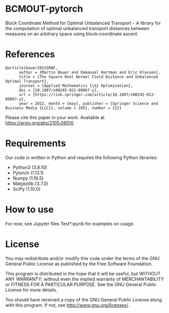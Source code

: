 # BCMOUT-pytorch
Block Coordinate Method for Optimal Unbalanced Transport - A library for the computation of optimal unbalanced transport distances between measures on an arbitrary space using block-coordinate ascent.

# References

```
@article{bauer2022SRNF, 
      author = {Martin Bauer and Emmanuel Hartman and Eric Klassen}, 
      title = {The Square Root Normal Field Distance and Unbalanced Optimal Transport}, 
      journal = {Applied Mathematics {\&} Optimization},  
      doi = {10.1007/s00245-022-09867-y}, 
      url = {https://link.springer.com/article/10.1007/s00245-022-09867-y}, 
      year = 2022, month = {may}, publisher = {Springer Science and Business Media {LLC}}, volume = {85}, number = {3}}
```
Please cite this paper in your work. Available at https://arxiv.org/abs/2105.06510

# Requirements

Our code is written in Python and requires the following Python libraries:

* Python3 (3.8.10)
* Pytorch (1.13.1)
* Numpy (1.19.5)
* Matplotlib (3.7.0)
* SciPy (1.10.0)

# How to use

For now, see Jupyter files Test*.ipynb for examples on usage. 

# License

You may redistribute and/or modify this code under the terms of the GNU General Public License as published by the Free Software Foundation.

This program is distributed in the hope that it will be useful, but WITHOUT ANY WARRANTY; without even the implied warranty of MERCHANTABILITY or FITNESS FOR A PARTICULAR PURPOSE. See the GNU General Public License for more details.

You should have received a copy of the GNU General Public License along with this program. If not, see http://www.gnu.org/licenses/.

